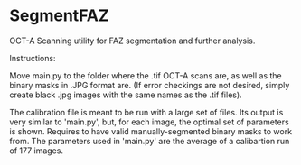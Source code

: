 # SegmentFAZ
OCT-A Scanning utility for FAZ segmentation and further analysis.

Instructions:

Move main.py to the folder where the .tif OCT-A scans are, as well as the binary masks in .JPG format are. (If error checkings are not desired, simply create black .jpg images with the same names as the .tif files).

The calibration file is meant to be run with a large set of files. Its output is very similar to 'main.py', but, for each image, the optimal set of parameters is shown. Requires to have valid manually-segmented binary masks to work from. The parameters used in 'main.py' are the average of a calibartion run of 177 images.
